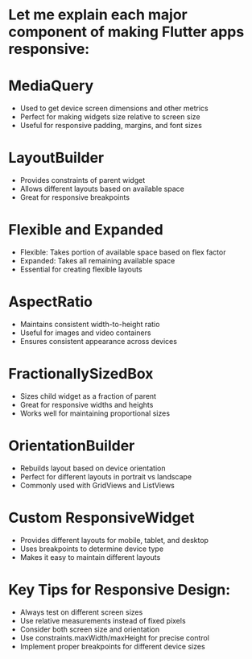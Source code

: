 # Let me explain each major component of making Flutter apps responsive:

# MediaQuery

- Used to get device screen dimensions and other metrics
- Perfect for making widgets size relative to screen size
- Useful for responsive padding, margins, and font sizes


# LayoutBuilder

- Provides constraints of parent widget
- Allows different layouts based on available space
- Great for responsive breakpoints


# Flexible and Expanded

- Flexible: Takes portion of available space based on flex factor
- Expanded: Takes all remaining available space
- Essential for creating flexible layouts


# AspectRatio

- Maintains consistent width-to-height ratio
- Useful for images and video containers
- Ensures consistent appearance across devices


# FractionallySizedBox

- Sizes child widget as a fraction of parent
- Great for responsive widths and heights
- Works well for maintaining proportional sizes


# OrientationBuilder

- Rebuilds layout based on device orientation
- Perfect for different layouts in portrait vs landscape
- Commonly used with GridViews and ListViews


# Custom ResponsiveWidget

- Provides different layouts for mobile, tablet, and desktop
- Uses breakpoints to determine device type
- Makes it easy to maintain different layouts

# Key Tips for Responsive Design:

- Always test on different screen sizes
- Use relative measurements instead of fixed pixels
- Consider both screen size and orientation
- Use constraints.maxWidth/maxHeight for precise control
- Implement proper breakpoints for different device sizes